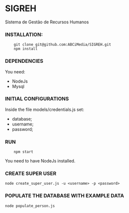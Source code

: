 # SIGREH
Sistema de Gestão de Recursos Humanos

### INSTALLATION:
        
        git clone git@github.com:ABCiMedia/SIGREH.git
        npm install
        
### DEPENDENCIES
You need:
 - NodeJs
 - Mysql
 
### INITIAL CONFIGURATIONS
Inside the file models/credentials.js set:
 - database;
 - username;
 - password;
    
### RUN

        npm start
        
You need to have NodeJs installed.

### CREATE SUPER USER

    node create_super_user.js -u <username> -p <password>
    
### POPULATE THE DATABASE WITH EXAMPLE DATA

    node populate_person.js
